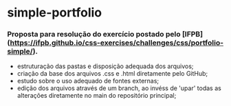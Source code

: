 # simple-portfolio
### Proposta para resolução do exercício postado pelo [IFPB] (https://ifpb.github.io/css-exercises/challenges/css/portfolio-simple/).

- estruturação das pastas e disposição adequada dos arquivos;
- criação da base dos arquivos .css e .html diretamente pelo GitHub;
- estudo sobre o uso adequado de fontes externas;
- edição dos arquivos através de um branch, ao invéss de 'upar' todas as alterações diretamente no main do repositório principal;
